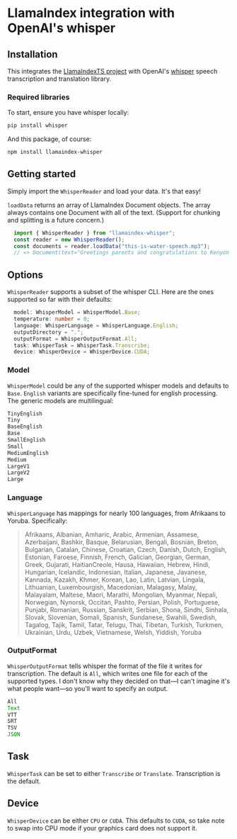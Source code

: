 # LlamaIndex integration with OpenAI's whisper

## Installation

This integrates the [LlamaIndexTS project](https://github.com/run-llama/LlamaIndexTS/) with OpenAI's [whisper](https://github.com/openai/whisper) speech transcription and translation library.

### Required libraries

To start, ensure you have whisper locally:
```bash
pip install whisper
```

And this package, of course:

```bash
npm install llamaindex-whisper
```

## Getting started

Simply import the `WhisperReader` and load your data. It's that easy!

`loadData` returns an array of LlamaIndex Document objects. The array always contains one Document with all of the text. (Support for chunking and splitting is a future concern.)

```typescript
  import { WhisperReader } from "llamaindex-whisper";
  const reader = new WhisperReader();
  const documents = reader.loadData("this-is-water-speech.mp3");
  // => Document(text="Greetings parents and congratulations to Kenyon’s graduating class of 2005…")
```

## Options

`WhisperReader` supports a subset of the whisper CLI. Here are the ones supported so far with their defaults:

```typescript
  model: WhisperModel = WhisperModel.Base;
  temperature: number = 0;
  language: WhisperLanguage = WhisperLanguage.English;
  outputDirectory = ".";
  outputFormat = WhisperOutputFormat.All;
  task: WhisperTask = WhisperTask.Transcribe;
  device: WhisperDevice = WhisperDevice.CUDA;
```

### Model

`WhisperModel` could be any of the supported whisper models and defaults to `Base`. `English` variants are specifically fine-tuned for english processing. The generic models are multilingual:

```typescript
TinyEnglish
Tiny
BaseEnglish
Base
SmallEnglish
Small
MediumEnglish
Medium
LargeV1
LargeV2
Large
```

### Language

`WhisperLanguage` has mappings for nearly 100 languages, from Afrikaans to Yoruba. Specifically:

> Afrikaans, Albanian, Amharic, Arabic, Armenian, Assamese, Azerbaijani, Bashkir, Basque, Belarusian, Bengali, Bosnian, Breton, Bulgarian, Catalan, Chinese, Croatian, Czech, Danish, Dutch, English, Estonian, Faroese, Finnish, French, Galician, Georgian, German, Greek, Gujarati, HaitianCreole, Hausa, Hawaiian, Hebrew, Hindi, Hungarian, Icelandic, Indonesian, Italian, Japanese, Javanese, Kannada, Kazakh, Khmer, Korean, Lao, Latin, Latvian, Lingala, Lithuanian, Luxembourgish, Macedonian, Malagasy, Malay, Malayalam, Maltese, Maori, Marathi, Mongolian, Myanmar, Nepali, Norwegian, Nynorsk, Occitan, Pashto, Persian, Polish, Portuguese, Punjabi, Romanian, Russian, Sanskrit, Serbian, Shona, Sindhi, Sinhala, Slovak, Slovenian, Somali, Spanish, Sundanese, Swahili, Swedish, Tagalog, Tajik, Tamil, Tatar, Telugu, Thai, Tibetan, Turkish, Turkmen, Ukrainian, Urdu, Uzbek, Vietnamese, Welsh, Yiddish, Yoruba


### OutputFormat

`WhisperOutputFormat` tells whisper the format of the file it writes for transcription. The default is `All`, which writes one file for each of the supported types. I don't know why they decided on that—I can't imagine it's what people want—so you'll want to specify an output.

```typescript
All
Text
VTT
SRT
TSV
JSON
```

## Task

`WhisperTask` can be set to either `Transcribe` or `Translate`. Transcription is the default.

## Device

`WhisperDevice` can be either `CPU` or `CUDA`. This defaults to `CUDA`, so take note to swap into CPU mode if your graphics card does not support it.